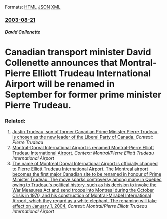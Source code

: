 
Formats: [HTML](/news/2003/08/21/canadian-transport-minister-david-collenette-announces-that-montreal-pierre-elliott-trudeau-international-airport-will-be-renamed-in-septem.html)  [JSON](/news/2003/08/21/canadian-transport-minister-david-collenette-announces-that-montreal-pierre-elliott-trudeau-international-airport-will-be-renamed-in-septem.json)  [XML](/news/2003/08/21/canadian-transport-minister-david-collenette-announces-that-montreal-pierre-elliott-trudeau-international-airport-will-be-renamed-in-septem.xml)  

### [2003-08-21](/news/2003/08/21/index.md)

##### David Collenette
#  Canadian transport minister David Collenette announces that Montral-Pierre Elliott Trudeau International Airport will be renamed in September for former prime minister Pierre Trudeau.




### Related:

1. [Justin Trudeau, son of former Canadian Prime Minister Pierre Trudeau, is chosen as the new leader of the Liberal Party of Canada. ](/news/2013/04/14/justin-trudeau-son-of-former-canadian-prime-minister-pierre-trudeau-is-chosen-as-the-new-leader-of-the-liberal-party-of-canada.md) _Context: Pierre Trudeau_
2. [ Montral-Dorval International Airport is renamed Montral-Pierre Elliott Trudeau International Airport.](/news/2004/01/1/montreal-dorval-international-airport-is-renamed-montreal-pierre-elliott-trudeau-international-airport.md) _Context: Montral/Pierre Elliott Trudeau International Airport_
3. [ The name of Montreal Dorval International Airport is officially changed to Pierre Elliott Trudeau International Airport. The Montreal airport becomes the first major Canadian site to be renamed in honour of Prime Minister Trudeau. The move sparks controversy among many in Quebec owing to Trudeau's political history, such as his decision to invoke the War Measures Act and send troops into Montreal during the October Crisis in 1970, and his construction of Montral-Mirabel International Airport, which they regard as a white elephant. The renaming will take effect on January 1, 2004.](/news/2003/09/9/the-name-of-montreal-dorval-international-airport-is-officially-changed-to-pierre-elliott-trudeau-international-airport-the-montreal-airpo.md) _Context: Montral/Pierre Elliott Trudeau International Airport_
